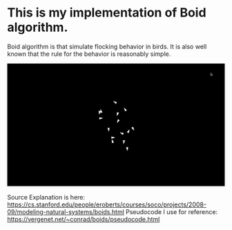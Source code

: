 # This is my implementation of Boid algorithm. 

Boid algorithm is that simulate flocking behavior in birds. It is also well known that the rule for the behavior is reasonably simple. 

![boids running](./running.gif)

Source 
Explanation is here: https://cs.stanford.edu/people/eroberts/courses/soco/projects/2008-09/modeling-natural-systems/boids.html
Pseudocode I use for reference: https://vergenet.net/~conrad/boids/pseudocode.html

